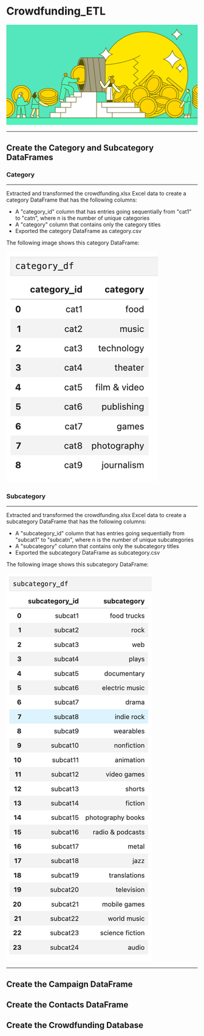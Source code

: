 # Crowdfunding_ETL

![crowdfunding](https://github.com/epsilonite/Crowdfunding_ETL/blob/main/images/crowdfunding.webp)

---

## Create the Category and Subcategory DataFrames

### Category 
---
Extracted and transformed the crowdfunding.xlsx Excel data to create a category DataFrame that has the following columns:
  - A "category_id" column that has entries going sequentially from "cat1" to "catn", where n is the number of unique categories
  - A "category" column that contains only the category titles
  - Exported the category DataFrame as category.csv

The following image shows this category DataFrame:

![category](https://github.com/epsilonite/Crowdfunding_ETL/blob/main/images/category.png)

### Subcategory
---
Extracted and transformed the crowdfunding.xlsx Excel data to create a subcategory DataFrame that has the following columns:
  - A "subcategory_id" column that has entries going sequentially from "subcat1" to "subcatn", where n is the number of unique subcategories
  - A "subcategory" column that contains only the subcategory titles
  - Exported the subcategory DataFrame as subcategory.csv

The following image shows this subcategory DataFrame:

![subcategory](https://github.com/epsilonite/Crowdfunding_ETL/blob/main/images/subcatgeory.png)

---

## Create the Campaign DataFrame
## Create the Contacts DataFrame
## Create the Crowdfunding Database

